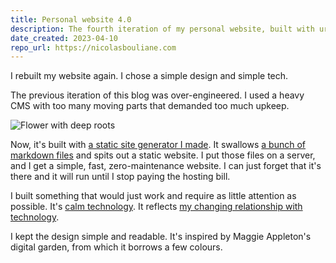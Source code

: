 ```yaml
---
title: Personal website 4.0
description: The fourth iteration of my personal website, built with ursus.
date_created: 2023-04-10
repo_url: https://nicolasbouliane.com
---
```


I rebuilt my website again. I chose a simple design and simple tech.

The previous iteration of this blog was over-engineered. I used a heavy CMS with too many moving parts that demanded too much upkeep.

![Flower with deep roots](/images/illustrations/flower-deep-roots.png)

Now, it's built with [a static site generator I made](/projects/ursus). It swallows [a bunch of markdown files](https://github.com/nicbou/nicolasbouliane.com/tree/master/content) and spits out a static website. I put those files on a server, and I get a simple, fast, zero-maintenance website. I can just forget that it's there and it will run until I stop paying the hosting bill.

I built something that would just work and require as little attention as possible. It's [calm technology](https://calmtech.com/). It reflects [my changing relationship with technology](/blog/silence).

I kept the design simple and readable. It's inspired by Maggie Appleton's digital garden, from which it borrows a few colours.